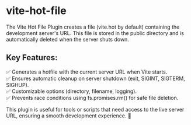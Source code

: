 # vite-hot-file
The Vite Hot File Plugin creates a file (vite.hot by default) containing the development server's URL. This file is stored in the public directory and is automatically deleted when the server shuts down.

## Key Features:
✅ Generates a hotfile with the current server URL when Vite starts.  
✅ Ensures automatic cleanup on server shutdown (exit, SIGINT, SIGTERM, SIGHUP).  
✅ Customizable options (directory, filename, logging).  
✅ Prevents race conditions using fs.promises.rm() for safe file deletion.  

This plugin is useful for tools or scripts that need access to the live server URL, ensuring a smooth development experience. 🚀